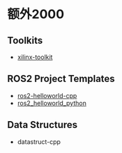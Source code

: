 # 额外2000

## Toolkits
* [xilinx-toolkit](https://github.com/extra2000/xilinx-toolkit)

## ROS2 Project Templates
* [ros2-helloworld-cpp](https://github.com/extra2000/ros2-helloworld-cpp)
* [ros2_helloworld_python](https://github.com/extra2000/ros2_helloworld_python)

## Data Structures
* datastruct-cpp
